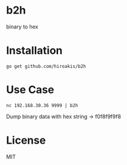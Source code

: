 # b2h

binary to hex

# Installation

```
go get github.com/hiroakis/b2h
```

# Use Case
```
nc 192.168.30.36 9999 | b2h
```

Dump binary data with hex string -> f0f8f9f9f8

# License

MIT
